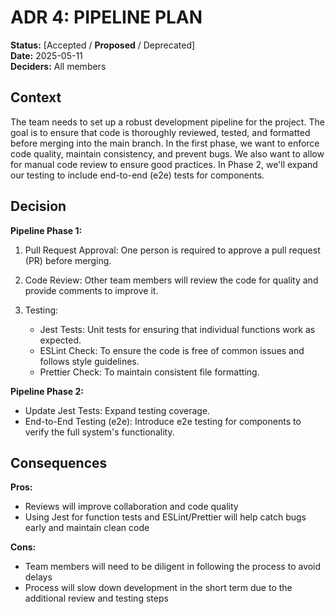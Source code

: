 # ADR 4: PIPELINE PLAN

**Status:** [Accepted / **Proposed** / Deprecated]  
**Date:** 2025-05-11  
**Deciders:** All members

## Context

The team needs to set up a robust development pipeline for the project. The goal is to ensure that code is thoroughly reviewed, tested, and formatted before merging into the main branch. In the first phase, we want to enforce code quality, maintain consistency, and prevent bugs. We also want to allow for manual code review to ensure good practices. In Phase 2, we'll expand our testing to include end-to-end (e2e) tests for components.

## Decision

**Pipeline Phase 1:**

1. Pull Request Approval: One person is required to approve a pull request (PR) before merging.

2. Code Review: Other team members will review the code for quality and provide comments to improve it.

3. Testing:
   - Jest Tests: Unit tests for ensuring that individual functions work as expected.
   - ESLint Check: To ensure the code is free of common issues and follows style guidelines.
   - Prettier Check: To maintain consistent file formatting.

**Pipeline Phase 2:**

- Update Jest Tests: Expand testing coverage.
- End-to-End Testing (e2e): Introduce e2e testing for components to verify the full system's functionality.

## Consequences

**Pros:**

- Reviews will improve collaboration and code quality
- Using Jest for function tests and ESLint/Prettier will help catch bugs early and maintain clean code

**Cons:**

- Team members will need to be diligent in following the process to avoid delays
- Process will slow down development in the short term due to the additional review and testing steps
